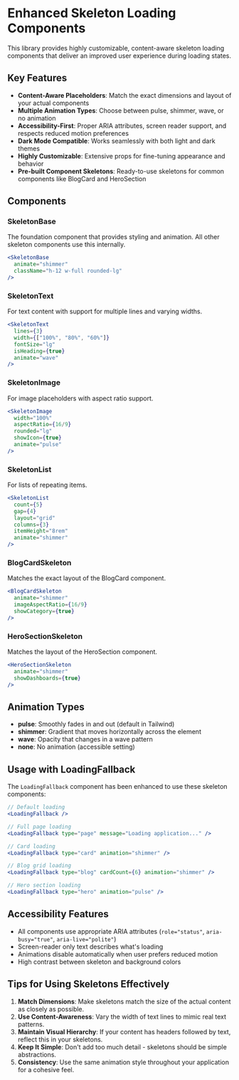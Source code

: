 # Enhanced Skeleton Loading Components

This library provides highly customizable, content-aware skeleton loading components that deliver an improved user experience during loading states.

## Key Features

- **Content-Aware Placeholders**: Match the exact dimensions and layout of your actual components
- **Multiple Animation Types**: Choose between pulse, shimmer, wave, or no animation
- **Accessibility-First**: Proper ARIA attributes, screen reader support, and respects reduced motion preferences
- **Dark Mode Compatible**: Works seamlessly with both light and dark themes
- **Highly Customizable**: Extensive props for fine-tuning appearance and behavior
- **Pre-built Component Skeletons**: Ready-to-use skeletons for common components like BlogCard and HeroSection

## Components

### SkeletonBase

The foundation component that provides styling and animation. All other skeleton components use this internally.

```jsx
<SkeletonBase 
  animate="shimmer" 
  className="h-12 w-full rounded-lg" 
/>
```

### SkeletonText

For text content with support for multiple lines and varying widths.

```jsx
<SkeletonText
  lines={3}
  width={["100%", "80%", "60%"]}
  fontSize="lg"
  isHeading={true}
  animate="wave"
/>
```

### SkeletonImage

For image placeholders with aspect ratio support.

```jsx
<SkeletonImage
  width="100%"
  aspectRatio={16/9}
  rounded="lg"
  showIcon={true}
  animate="pulse"
/>
```

### SkeletonList

For lists of repeating items.

```jsx
<SkeletonList
  count={5}
  gap={4}
  layout="grid"
  columns={3}
  itemHeight="8rem"
  animate="shimmer"
/>
```

### BlogCardSkeleton

Matches the exact layout of the BlogCard component.

```jsx
<BlogCardSkeleton
  animate="shimmer"
  imageAspectRatio={16/9}
  showCategory={true}
/>
```

### HeroSectionSkeleton

Matches the layout of the HeroSection component.

```jsx
<HeroSectionSkeleton
  animate="shimmer"
  showDashboards={true}
/>
```

## Animation Types

- **pulse**: Smoothly fades in and out (default in Tailwind)
- **shimmer**: Gradient that moves horizontally across the element
- **wave**: Opacity that changes in a wave pattern
- **none**: No animation (accessible setting)

## Usage with LoadingFallback

The `LoadingFallback` component has been enhanced to use these skeleton components:

```jsx
// Default loading
<LoadingFallback />

// Full page loading
<LoadingFallback type="page" message="Loading application..." />

// Card loading
<LoadingFallback type="card" animation="shimmer" />

// Blog grid loading
<LoadingFallback type="blog" cardCount={6} animation="shimmer" />

// Hero section loading
<LoadingFallback type="hero" animation="pulse" />
```

## Accessibility Features

- All components use appropriate ARIA attributes (`role="status"`, `aria-busy="true"`, `aria-live="polite"`)
- Screen-reader only text describes what's loading
- Animations disable automatically when user prefers reduced motion
- High contrast between skeleton and background colors

## Tips for Using Skeletons Effectively

1. **Match Dimensions**: Make skeletons match the size of the actual content as closely as possible.
2. **Use Content-Awareness**: Vary the width of text lines to mimic real text patterns.
3. **Maintain Visual Hierarchy**: If your content has headers followed by text, reflect this in your skeletons.
4. **Keep It Simple**: Don't add too much detail - skeletons should be simple abstractions.
5. **Consistency**: Use the same animation style throughout your application for a cohesive feel.